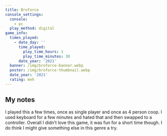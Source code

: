 ```yaml
---
title: Broforce
console_settings:
  console:
    - pc
  play_method: digital
game_info:
  times_played:
    - date_day: ''
      time_played:
        play_time_hours: 1
        play_time_minutes: 30
      date_year: '2021'
  banner: /img/broforce-banner.webp
  poster: /img/broforce-thumbnail.webp
  date_year: '2021'
  rating: meh
---
```


## My notes

I played this a few times, once as single player and once as 4 person coop. I used keyboard for a few minutes and hated that and then swapped to a controller. Overall I didn’t love this game, it was fun for a short time though. I do think I might give something else in this genre a try.
